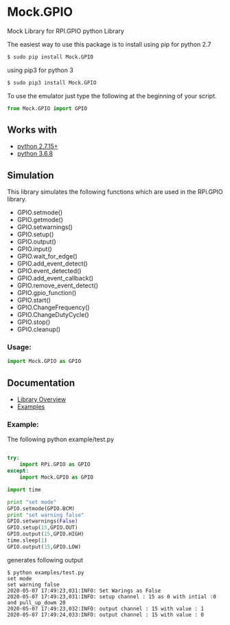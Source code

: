 # Mock.GPIO
Mock Library for RPI.GPIO python Library

The easiest way to use this package is to install using pip for python 2.7

```bash
$ sudo pip install Mock.GPIO
```

using pip3 for python 3

```bash
$ sudo pip3 install Mock.GPIO
```

To use the emulator just type the following at the beginning of your script.

```python
from Mock.GPIO import GPIO
```

## Works with

- [python 2.7.15+](https://www.python.org/downloads/release/python-2715/)
- [python 3.6.8](https://www.python.org/downloads/release/3.6.8)

## Simulation

This library simulates the following functions which are used in the RPi.GPIO library.

- GPIO.setmode()
- GPIO.getmode()
- GPIO.setwarnings()
- GPIO.setup()
- GPIO.output()
- GPIO.input()
- GPIO.wait_for_edge()
- GPIO.add_event_detect()
- GPIO.event_detected()
- GPIO.add_event_callback()
- GPIO.remove_event_detect()
- GPIO.gpio_function()
- GPIO.start()
- GPIO.ChangeFrequency()
- GPIO.ChangeDutyCycle()
- GPIO.stop()
- GPIO.cleanup()

### Usage:

``` python
import Mock.GPIO as GPIO
```

## Documentation

- [Library Overview](https://htmlpreview.github.io/?https://github.com/codenio/Mock.GPIO/blob/master/docs/Mock.GPIO.html)
- [Examples](examples)

### Example:

The following python example/test.py

```python

try:
    import RPi.GPIO as GPIO    
except:
    import Mock.GPIO as GPIO

import time

print "set mode"
GPIO.setmode(GPIO.BCM)
print "set warning false"
GPIO.setwarnings(False)
GPIO.setup(15,GPIO.OUT)
GPIO.output(15,GPIO.HIGH)
time.sleep(1)
GPIO.output(15,GPIO.LOW)
```

generates following output

```shell
$ python examples/test.py 
set mode
set warning false
2020-05-07 17:49:23,031:INFO: Set Warings as False
2020-05-07 17:49:23,031:INFO: setup channel : 15 as 0 with intial :0 and pull_up_dowm 20
2020-05-07 17:49:23,032:INFO: output channel : 15 with value : 1
2020-05-07 17:49:24,033:INFO: output channel : 15 with value : 0
```
